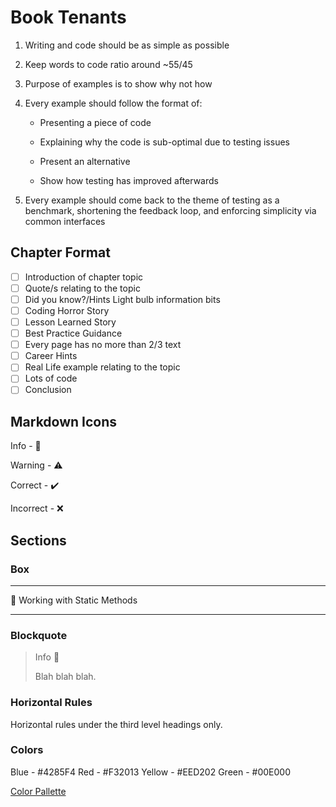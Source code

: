 # Book Tenants

1. Writing and code should be as simple as possible

2. Keep words to code ratio around ~55/45

3. Purpose of examples is to show why not how

4. Every example should follow the format of:

   - Presenting a piece of code

   - Explaining why the code is sub-optimal due to testing issues

   - Present an alternative

   - Show how testing has improved afterwards

5. Every example should come back to the theme of testing as a benchmark, shortening the feedback loop, and enforcing simplicity via common interfaces

## Chapter Format

- [ ] Introduction of chapter topic
- [ ] Quote/s relating to the topic
- [ ] Did you know?/Hints Light bulb information bits
- [ ] Coding Horror Story
- [ ] Lesson Learned Story
- [ ] Best Practice Guidance
- [ ] Every page has no more than 2/3 text
- [ ] Career Hints
- [ ] Real Life example relating to the topic
- [ ] Lots of code
- [ ] Conclusion

## Markdown Icons

Info - :large_blue_circle:

Warning - :warning:

Correct - :heavy_check_mark:

Incorrect - :x:

## Sections

### Box

---
:large_blue_circle: Working with Static Methods



---

### Blockquote

> Info :large_blue_circle:
>
> Blah blah blah.

### Horizontal Rules

Horizontal rules under the third level headings only.

### Colors

Blue - #4285F4
Red - #F32013
Yellow - #EED202
Green - #00E000

[Color Pallette](https://coolors.co/4285f4-00e000-eed202-f32013)
